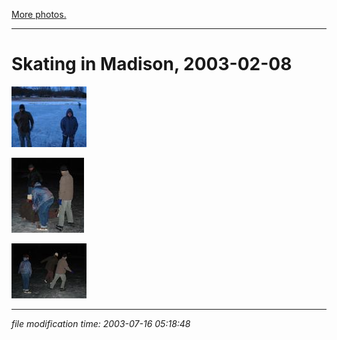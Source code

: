 [More photos.](/p/photos/)

* * *

Skating in Madison, 2003-02-08
==============================

[![](/photos/thumb/2003-02-08-skating1.jpg)](/photos/2003-02-08-skating1.jpg)

[![](/photos/thumb/2003-02-08-skating2.jpg)](/photos/2003-02-08-skating2.jpg)

[![](/photos/thumb/2003-02-08-skating3.jpg)](/photos/2003-02-08-skating3.jpg)

* * *

<div class="rightside"><em>file modification time: 2003-07-16 05:18:48</em></div>

